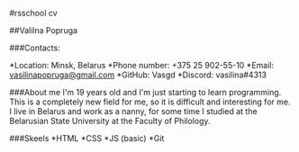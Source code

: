 #rsschool cv

##Valilna Popruga

###Contacts:

*Location: Minsk, Belarus
*Phone number: +375 25 902-55-10
*Email: vasilinapopruga@gmail.com
*GitHub: Vasgd
*Discord: vasilina#4313

###About me
I'm 19 years old and I'm just starting to learn programming.  This is a completely new field for me, so it is difficult and interesting for me. I live in Belarus and work as a nanny, for some time I studied at the Belarusian State University at the Faculty of Philology.

###Skeels
*HTML
*CSS
*JS (basic)
*Git
